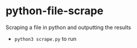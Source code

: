 # python-file-scrape
Scraping a file in python and outputting the results

* `python3 scrape.py` to run
